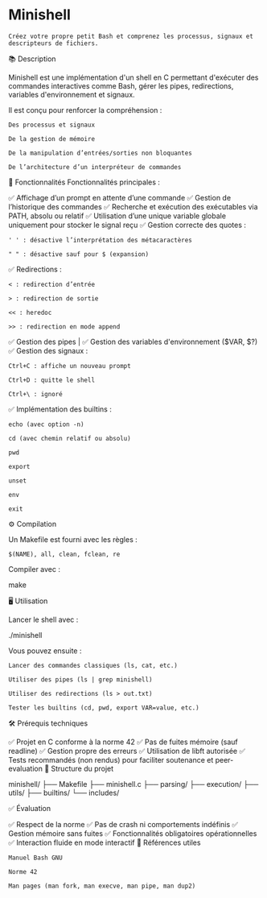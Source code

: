# Minishell

    Créez votre propre petit Bash et comprenez les processus, signaux et descripteurs de fichiers.

📚 Description

Minishell est une implémentation d'un shell en C permettant d'exécuter des commandes interactives comme Bash, gérer les pipes, redirections, variables d'environnement et signaux.

Il est conçu pour renforcer la compréhension :

    Des processus et signaux

    De la gestion de mémoire

    De la manipulation d’entrées/sorties non bloquantes

    De l’architecture d’un interpréteur de commandes

🚀 Fonctionnalités
Fonctionnalités principales :

✅ Affichage d’un prompt en attente d’une commande
✅ Gestion de l’historique des commandes
✅ Recherche et exécution des exécutables via PATH, absolu ou relatif
✅ Utilisation d’une unique variable globale uniquement pour stocker le signal reçu
✅ Gestion correcte des quotes :

    ' ' : désactive l’interprétation des métacaractères

    " " : désactive sauf pour $ (expansion)

✅ Redirections :

    < : redirection d’entrée

    > : redirection de sortie

    << : heredoc

    >> : redirection en mode append

✅ Gestion des pipes |
✅ Gestion des variables d'environnement ($VAR, $?)
✅ Gestion des signaux :

    Ctrl+C : affiche un nouveau prompt

    Ctrl+D : quitte le shell

    Ctrl+\ : ignoré

✅ Implémentation des builtins :

    echo (avec option -n)

    cd (avec chemin relatif ou absolu)

    pwd

    export

    unset

    env

    exit

⚙️ Compilation

Un Makefile est fourni avec les règles :

    $(NAME), all, clean, fclean, re

Compiler avec :

make

🖥️ Utilisation

Lancer le shell avec :

./minishell

Vous pouvez ensuite :

    Lancer des commandes classiques (ls, cat, etc.)

    Utiliser des pipes (ls | grep minishell)

    Utiliser des redirections (ls > out.txt)

    Tester les builtins (cd, pwd, export VAR=value, etc.)

  🛠️ Prérequis techniques

✅ Projet en C conforme à la norme 42
✅ Pas de fuites mémoire (sauf readline)
✅ Gestion propre des erreurs
✅ Utilisation de libft autorisée
✅ Tests recommandés (non rendus) pour faciliter soutenance et peer-evaluation
📂 Structure du projet

minishell/
├── Makefile
├── minishell.c
├── parsing/
├── execution/
├── utils/
├── builtins/
└── includes/

✅ Évaluation

✅ Respect de la norme
✅ Pas de crash ni comportements indéfinis
✅ Gestion mémoire sans fuites
✅ Fonctionnalités obligatoires opérationnelles
✅ Interaction fluide en mode interactif
📌 Références utiles

    Manuel Bash GNU

    Norme 42

    Man pages (man fork, man execve, man pipe, man dup2)

